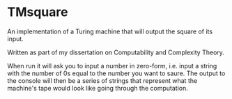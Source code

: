 TMsquare
========
An implementation of a Turing machine that will output the square of its input.

Written as part of my dissertation on Computability and Complexity Theory. 

When run it will ask you to input a number in zero-form, i.e. input a string with the number of 0s equal to the number you want to saure. The output to the console will then be a series of strings that represent what the machine's tape would look like going through the computation.

